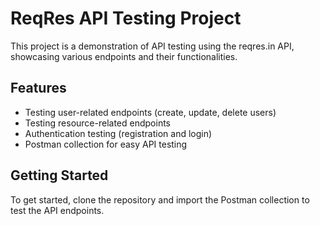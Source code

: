 # ReqRes API Testing Project

This project is a demonstration of API testing using the reqres.in API, showcasing various endpoints and their functionalities.

## Features
- Testing user-related endpoints (create, update, delete users)
- Testing resource-related endpoints
- Authentication testing (registration and login)
- Postman collection for easy API testing

## Getting Started
To get started, clone the repository and import the Postman collection to test the API endpoints.

